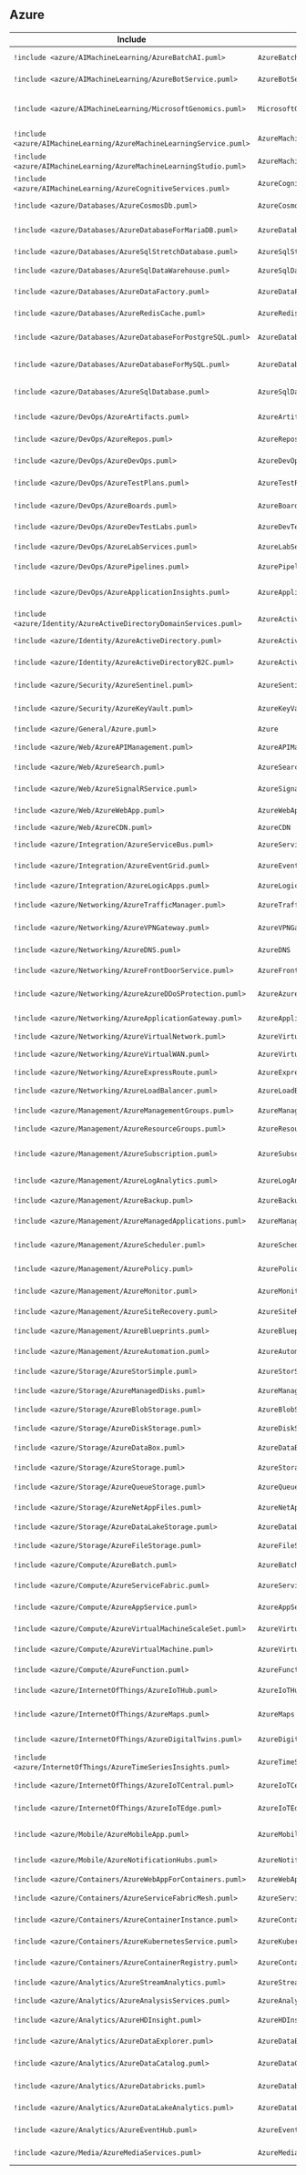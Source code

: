 ## Azure

| Include | Command  | Icon |
|--|--|--|
|`!include <azure/AIMachineLearning/AzureBatchAI.puml>`|`AzureBatchAI`|![](../icon/Azure/AIMachineLearning/AzureBatchAI.png)|
|`!include <azure/AIMachineLearning/AzureBotService.puml>`|`AzureBotService`|![](../icon/Azure/AIMachineLearning/AzureBotService.png)|
|`!include <azure/AIMachineLearning/MicrosoftGenomics.puml>`|`MicrosoftGenomics`|![](../icon/Azure/AIMachineLearning/MicrosoftGenomics.png)|
|`!include <azure/AIMachineLearning/AzureMachineLearningService.puml>`|`AzureMachineLearningService`|![](../icon/Azure/AIMachineLearning/AzureMachineLearningService.png)|
|`!include <azure/AIMachineLearning/AzureMachineLearningStudio.puml>`|`AzureMachineLearningStudio`|![](../icon/Azure/AIMachineLearning/AzureMachineLearningStudio.png)|
|`!include <azure/AIMachineLearning/AzureCognitiveServices.puml>`|`AzureCognitiveServices`|![](../icon/Azure/AIMachineLearning/AzureCognitiveServices.png)|
|`!include <azure/Databases/AzureCosmosDb.puml>`|`AzureCosmosDb`|![](../icon/Azure/Databases/AzureCosmosDb.png)|
|`!include <azure/Databases/AzureDatabaseForMariaDB.puml>`|`AzureDatabaseForMariaDB`|![](../icon/Azure/Databases/AzureDatabaseForMariaDB.png)|
|`!include <azure/Databases/AzureSqlStretchDatabase.puml>`|`AzureSqlStretchDatabase`|![](../icon/Azure/Databases/AzureSqlStretchDatabase.png)|
|`!include <azure/Databases/AzureSqlDataWarehouse.puml>`|`AzureSqlDataWarehouse`|![](../icon/Azure/Databases/AzureSqlDataWarehouse.png)|
|`!include <azure/Databases/AzureDataFactory.puml>`|`AzureDataFactory`|![](../icon/Azure/Databases/AzureDataFactory.png)|
|`!include <azure/Databases/AzureRedisCache.puml>`|`AzureRedisCache`|![](../icon/Azure/Databases/AzureRedisCache.png)|
|`!include <azure/Databases/AzureDatabaseForPostgreSQL.puml>`|`AzureDatabaseForPostgreSQL`|![](../icon/Azure/Databases/AzureDatabaseForPostgreSQL.png)|
|`!include <azure/Databases/AzureDatabaseForMySQL.puml>`|`AzureDatabaseForMySQL`|![](../icon/Azure/Databases/AzureDatabaseForMySQL.png)|
|`!include <azure/Databases/AzureSqlDatabase.puml>`|`AzureSqlDatabase`|![](../icon/Azure/Databases/AzureSqlDatabase.png)|
|`!include <azure/DevOps/AzureArtifacts.puml>`|`AzureArtifacts`|![](../icon/Azure/DevOps/AzureArtifacts.png)|
|`!include <azure/DevOps/AzureRepos.puml>`|`AzureRepos`|![](../icon/Azure/DevOps/AzureRepos.png)|
|`!include <azure/DevOps/AzureDevOps.puml>`|`AzureDevOps`|![](../icon/Azure/DevOps/AzureDevOps.png)|
|`!include <azure/DevOps/AzureTestPlans.puml>`|`AzureTestPlans`|![](../icon/Azure/DevOps/AzureTestPlans.png)|
|`!include <azure/DevOps/AzureBoards.puml>`|`AzureBoards`|![](../icon/Azure/DevOps/AzureBoards.png)|
|`!include <azure/DevOps/AzureDevTestLabs.puml>`|`AzureDevTestLabs`|![](../icon/Azure/DevOps/AzureDevTestLabs.png)|
|`!include <azure/DevOps/AzureLabServices.puml>`|`AzureLabServices`|![](../icon/Azure/DevOps/AzureLabServices.png)|
|`!include <azure/DevOps/AzurePipelines.puml>`|`AzurePipelines`|![](../icon/Azure/DevOps/AzurePipelines.png)|
|`!include <azure/DevOps/AzureApplicationInsights.puml>`|`AzureApplicationInsights`|![](../icon/Azure/DevOps/AzureApplicationInsights.png)|
|`!include <azure/Identity/AzureActiveDirectoryDomainServices.puml>`|`AzureActiveDirectoryDomainServices`|![](../icon/Azure/Identity/AzureActiveDirectoryDomainServices.png)|
|`!include <azure/Identity/AzureActiveDirectory.puml>`|`AzureActiveDirectory`|![](../icon/Azure/Identity/AzureActiveDirectory.png)|
|`!include <azure/Identity/AzureActiveDirectoryB2C.puml>`|`AzureActiveDirectoryB2C`|![](../icon/Azure/Identity/AzureActiveDirectoryB2C.png)|
|`!include <azure/Security/AzureSentinel.puml>`|`AzureSentinel`|![](../icon/Azure/Security/AzureSentinel.png)|
|`!include <azure/Security/AzureKeyVault.puml>`|`AzureKeyVault`|![](../icon/Azure/Security/AzureKeyVault.png)|
|`!include <azure/General/Azure.puml>`|`Azure`|![](../icon/Azure/General/Azure.png)|
|`!include <azure/Web/AzureAPIManagement.puml>`|`AzureAPIManagement`|![](../icon/Azure/Web/AzureAPIManagement.png)|
|`!include <azure/Web/AzureSearch.puml>`|`AzureSearch`|![](../icon/Azure/Web/AzureSearch.png)|
|`!include <azure/Web/AzureSignalRService.puml>`|`AzureSignalRService`|![](../icon/Azure/Web/AzureSignalRService.png)|
|`!include <azure/Web/AzureWebApp.puml>`|`AzureWebApp`|![](../icon/Azure/Web/AzureWebApp.png)|
|`!include <azure/Web/AzureCDN.puml>`|`AzureCDN`|![](../icon/Azure/Web/AzureCDN.png)|
|`!include <azure/Integration/AzureServiceBus.puml>`|`AzureServiceBus`|![](../icon/Azure/Integration/AzureServiceBus.png)|
|`!include <azure/Integration/AzureEventGrid.puml>`|`AzureEventGrid`|![](../icon/Azure/Integration/AzureEventGrid.png)|
|`!include <azure/Integration/AzureLogicApps.puml>`|`AzureLogicApps`|![](../icon/Azure/Integration/AzureLogicApps.png)|
|`!include <azure/Networking/AzureTrafficManager.puml>`|`AzureTrafficManager`|![](../icon/Azure/Networking/AzureTrafficManager.png)|
|`!include <azure/Networking/AzureVPNGateway.puml>`|`AzureVPNGateway`|![](../icon/Azure/Networking/AzureVPNGateway.png)|
|`!include <azure/Networking/AzureDNS.puml>`|`AzureDNS`|![](../icon/Azure/Networking/AzureDNS.png)|
|`!include <azure/Networking/AzureFrontDoorService.puml>`|`AzureFrontDoorService`|![](../icon/Azure/Networking/AzureFrontDoorService.png)|
|`!include <azure/Networking/AzureAzureDDoSProtection.puml>`|`AzureAzureDDoSProtection`|![](../icon/Azure/Networking/AzureAzureDDoSProtection.png)|
|`!include <azure/Networking/AzureApplicationGateway.puml>`|`AzureApplicationGateway`|![](../icon/Azure/Networking/AzureApplicationGateway.png)|
|`!include <azure/Networking/AzureVirtualNetwork.puml>`|`AzureVirtualNetwork`|![](../icon/Azure/Networking/AzureVirtualNetwork.png)|
|`!include <azure/Networking/AzureVirtualWAN.puml>`|`AzureVirtualWAN`|![](../icon/Azure/Networking/AzureVirtualWAN.png)|
|`!include <azure/Networking/AzureExpressRoute.puml>`|`AzureExpressRoute`|![](../icon/Azure/Networking/AzureExpressRoute.png)|
|`!include <azure/Networking/AzureLoadBalancer.puml>`|`AzureLoadBalancer`|![](../icon/Azure/Networking/AzureLoadBalancer.png)|
|`!include <azure/Management/AzureManagementGroups.puml>`|`AzureManagementGroups`|![](../icon/Azure/Management/AzureManagementGroups.png)|
|`!include <azure/Management/AzureResourceGroups.puml>`|`AzureResourceGroups`|![](../icon/Azure/Management/AzureResourceGroups.png)|
|`!include <azure/Management/AzureSubscription.puml>`|`AzureSubscription`|![](../icon/Azure/Management/AzureSubscription.png)|
|`!include <azure/Management/AzureLogAnalytics.puml>`|`AzureLogAnalytics`|![](../icon/Azure/Management/AzureLogAnalytics.png)|
|`!include <azure/Management/AzureBackup.puml>`|`AzureBackup`|![](../icon/Azure/Management/AzureBackup.png)|
|`!include <azure/Management/AzureManagedApplications.puml>`|`AzureManagedApplications`|![](../icon/Azure/Management/AzureManagedApplications.png)|
|`!include <azure/Management/AzureScheduler.puml>`|`AzureScheduler`|![](../icon/Azure/Management/AzureScheduler.png)|
|`!include <azure/Management/AzurePolicy.puml>`|`AzurePolicy`|![](../icon/Azure/Management/AzurePolicy.png)|
|`!include <azure/Management/AzureMonitor.puml>`|`AzureMonitor`|![](../icon/Azure/Management/AzureMonitor.png)|
|`!include <azure/Management/AzureSiteRecovery.puml>`|`AzureSiteRecovery`|![](../icon/Azure/Management/AzureSiteRecovery.png)|
|`!include <azure/Management/AzureBlueprints.puml>`|`AzureBlueprints`|![](../icon/Azure/Management/AzureBlueprints.png)|
|`!include <azure/Management/AzureAutomation.puml>`|`AzureAutomation`|![](../icon/Azure/Management/AzureAutomation.png)|
|`!include <azure/Storage/AzureStorSimple.puml>`|`AzureStorSimple`|![](../icon/Azure/Storage/AzureStorSimple.png)|
|`!include <azure/Storage/AzureManagedDisks.puml>`|`AzureManagedDisks`|![](../icon/Azure/Storage/AzureManagedDisks.png)|
|`!include <azure/Storage/AzureBlobStorage.puml>`|`AzureBlobStorage`|![](../icon/Azure/Storage/AzureBlobStorage.png)|
|`!include <azure/Storage/AzureDiskStorage.puml>`|`AzureDiskStorage`|![](../icon/Azure/Storage/AzureDiskStorage.png)|
|`!include <azure/Storage/AzureDataBox.puml>`|`AzureDataBox`|![](../icon/Azure/Storage/AzureDataBox.png)|
|`!include <azure/Storage/AzureStorage.puml>`|`AzureStorage`|![](../icon/Azure/Storage/AzureStorage.png)|
|`!include <azure/Storage/AzureQueueStorage.puml>`|`AzureQueueStorage`|![](../icon/Azure/Storage/AzureQueueStorage.png)|
|`!include <azure/Storage/AzureNetAppFiles.puml>`|`AzureNetAppFiles`|![](../icon/Azure/Storage/AzureNetAppFiles.png)|
|`!include <azure/Storage/AzureDataLakeStorage.puml>`|`AzureDataLakeStorage`|![](../icon/Azure/Storage/AzureDataLakeStorage.png)|
|`!include <azure/Storage/AzureFileStorage.puml>`|`AzureFileStorage`|![](../icon/Azure/Storage/AzureFileStorage.png)|
|`!include <azure/Compute/AzureBatch.puml>`|`AzureBatch`|![](../icon/Azure/Compute/AzureBatch.png)|
|`!include <azure/Compute/AzureServiceFabric.puml>`|`AzureServiceFabric`|![](../icon/Azure/Compute/AzureServiceFabric.png)|
|`!include <azure/Compute/AzureAppService.puml>`|`AzureAppService`|![](../icon/Azure/Compute/AzureAppService.png)|
|`!include <azure/Compute/AzureVirtualMachineScaleSet.puml>`|`AzureVirtualMachineScaleSet`|![](../icon/Azure/Compute/AzureVirtualMachineScaleSet.png)|
|`!include <azure/Compute/AzureVirtualMachine.puml>`|`AzureVirtualMachine`|![](../icon/Azure/Compute/AzureVirtualMachine.png)|
|`!include <azure/Compute/AzureFunction.puml>`|`AzureFunction`|![](../icon/Azure/Compute/AzureFunction.png)|
|`!include <azure/InternetOfThings/AzureIoTHub.puml>`|`AzureIoTHub`|![](../icon/Azure/InternetOfThings/AzureIoTHub.png)|
|`!include <azure/InternetOfThings/AzureMaps.puml>`|`AzureMaps`|![](../icon/Azure/InternetOfThings/AzureMaps.png)|
|`!include <azure/InternetOfThings/AzureDigitalTwins.puml>`|`AzureDigitalTwins`|![](../icon/Azure/InternetOfThings/AzureDigitalTwins.png)|
|`!include <azure/InternetOfThings/AzureTimeSeriesInsights.puml>`|`AzureTimeSeriesInsights`|![](../icon/Azure/InternetOfThings/AzureTimeSeriesInsights.png)|
|`!include <azure/InternetOfThings/AzureIoTCentral.puml>`|`AzureIoTCentral`|![](../icon/Azure/InternetOfThings/AzureIoTCentral.png)|
|`!include <azure/InternetOfThings/AzureIoTEdge.puml>`|`AzureIoTEdge`|![](../icon/Azure/InternetOfThings/AzureIoTEdge.png)|
|`!include <azure/Mobile/AzureMobileApp.puml>`|`AzureMobileApp`|![](../icon/Azure/Mobile/AzureMobileApp.png)|
|`!include <azure/Mobile/AzureNotificationHubs.puml>`|`AzureNotificationHubs`|![](../icon/Azure/Mobile/AzureNotificationHubs.png)|
|`!include <azure/Containers/AzureWebAppForContainers.puml>`|`AzureWebAppForContainers`|![](../icon/Azure/Containers/AzureWebAppForContainers.png)|
|`!include <azure/Containers/AzureServiceFabricMesh.puml>`|`AzureServiceFabricMesh`|![](../icon/Azure/Containers/AzureServiceFabricMesh.png)|
|`!include <azure/Containers/AzureContainerInstance.puml>`|`AzureContainerInstance`|![](../icon/Azure/Containers/AzureContainerInstance.png)|
|`!include <azure/Containers/AzureKubernetesService.puml>`|`AzureKubernetesService`|![](../icon/Azure/Containers/AzureKubernetesService.png)|
|`!include <azure/Containers/AzureContainerRegistry.puml>`|`AzureContainerRegistry`|![](../icon/Azure/Containers/AzureContainerRegistry.png)|
|`!include <azure/Analytics/AzureStreamAnalytics.puml>`|`AzureStreamAnalytics`|![](../icon/Azure/Analytics/AzureStreamAnalytics.png)|
|`!include <azure/Analytics/AzureAnalysisServices.puml>`|`AzureAnalysisServices`|![](../icon/Azure/Analytics/AzureAnalysisServices.png)|
|`!include <azure/Analytics/AzureHDInsight.puml>`|`AzureHDInsight`|![](../icon/Azure/Analytics/AzureHDInsight.png)|
|`!include <azure/Analytics/AzureDataExplorer.puml>`|`AzureDataExplorer`|![](../icon/Azure/Analytics/AzureDataExplorer.png)|
|`!include <azure/Analytics/AzureDataCatalog.puml>`|`AzureDataCatalog`|![](../icon/Azure/Analytics/AzureDataCatalog.png)|
|`!include <azure/Analytics/AzureDatabricks.puml>`|`AzureDatabricks`|![](../icon/Azure/Analytics/AzureDatabricks.png)|
|`!include <azure/Analytics/AzureDataLakeAnalytics.puml>`|`AzureDataLakeAnalytics`|![](../icon/Azure/Analytics/AzureDataLakeAnalytics.png)|
|`!include <azure/Analytics/AzureEventHub.puml>`|`AzureEventHub`|![](../icon/Azure/Analytics/AzureEventHub.png)|
|`!include <azure/Media/AzureMediaServices.puml>`|`AzureMediaServices`|![](../icon/Azure/Media/AzureMediaServices.png)|
